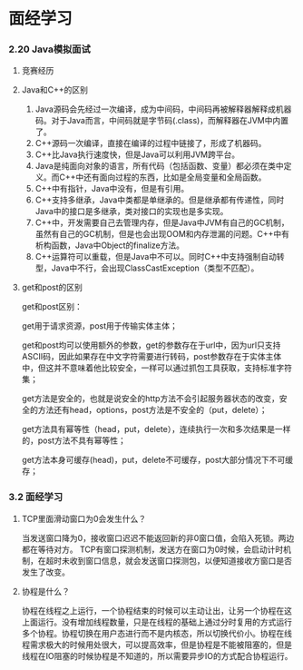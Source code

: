 # 面经学习

### 2.20 Java模拟面试

1. 竞赛经历

2. Java和C++的区别

   1. Java源码会先经过一次编译，成为中间码，中间码再被解释器解释成机器码。对于Java而言，中间码就是字节码(.class)，而解释器在JVM中内置了。
   2. C++源码一次编译，直接在编译的过程中链接了，形成了机器码。
   3. C++比Java执行速度快，但是Java可以利用JVM跨平台。
   4. Java是纯面向对象的语言，所有代码（包括函数、变量）都必须在类中定义。而C++中还有面向过程的东西，比如是全局变量和全局函数。
   5. C++中有指针，Java中没有，但是有引用。
   6. C++支持多继承，Java中类都是单继承的。但是继承都有传递性，同时Java中的接口是多继承，类对接口的实现也是多实现。
   7. C++中，开发需要自己去管理内存，但是Java中JVM有自己的GC机制，虽然有自己的GC机制，但是也会出现OOM和内存泄漏的问题。C++中有析构函数，Java中Object的finalize方法。
   8. C++运算符可以重载，但是Java中不可以。同时C++中支持强制自动转型，Java中不行，会出现ClassCastException（类型不匹配）。

3. get和post的区别

     get和post区别： 

     get用于请求资源，post用于传输实体主体； 

     get和post均可以使用额外的参数，get的参数存在于url中，因为url只支持ASCII码，因此如果存在中文字符需要进行转码，post参数存在于实体主体中，但这并不意味着他比较安全，一样可以通过抓包工具获取，支持标准字符集； 

     get方法是安全的，也就是说安全的http方法不会引起服务器状态的改变，安全的方法还有head，options，post方法是不安全的（put，delete）； 

     get方法具有幂等性（head，put，delete），连续执行一次和多次结果是一样的，post方法不具有幂等性； 

     get方法本身可缓存(head)，put，delete不可缓存，post大部分情况下不可缓存； 

### 3.2 面经学习

1. TCP里面滑动窗口为0会发生什么？

   当发送窗口降为0，接收窗口迟迟不能返回新的非0窗口值，会陷入死锁。两边都在等待对方。
   TCP有窗口探测机制，发送方在窗口为0时候，会启动计时机制，在超时未收到窗口信息，就会发送窗口探测包，以便知道接收方窗口是否发生了改变。

2. 协程是什么？

   协程在线程之上运行，一个协程结束的时候可以主动让出，让另一个协程在这上面运行。没有增加线程数量，只是在线程的基础上通过分时复用的方式运行多个协程。协程切换在用户态进行而不是内核态，所以切换代价小。协程在线程需求极大的时候用处很大，可以提高效率，但是协程是不能被阻塞的，但是线程在IO阻塞的时候协程是不知道的，所以需要异步IO的方式配合协程运行。